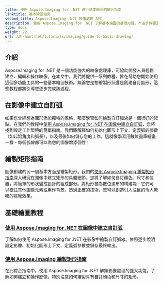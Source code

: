 ```yaml
---
title: 使用 Aspose.Imaging for .NET 進行基本繪圖的綜合指南
linktitle: 基本繪圖指南
second_title: Aspose.Imaging .NET 映像處理 API
description: 使用 Aspose.Imaging for .NET 了解基本繪圖的基礎知識。本逐步教程涵蓋基本概念，包括創建形狀、應用變換和處理圖像。
type: docs
weight: 22
url: /zh-hant/net/tutorials/imaging/guide-to-basic-drawing/
---
```

## 介紹

Aspose.Imaging for .NET 是一個功能強大的映像處理庫，可協助開發人員輕鬆建立、編輯和操作映像。在本文中，我們將提供一系列教程，旨在幫助您開始使用這個多功能工具的一些基本繪圖技術。無論您是想繪製形狀還是創建自訂圖形，這些教程都將引導您逐步完成該過程。

## 在影像中建立自訂弧

如果您曾經想為圖形添加獨特的風格，那麼學習如何繪製自訂弧線是一個很好的起點。在我們的教程中[使用 Aspose.Imaging for .NET 在圖像中建立自訂弧](./create-custom-arc-in-images/)，您將找到設定工作環境的簡單指南。我們將解釋如何初始化圖形上下文、定義弧的參數（如起始角度和弧長），以及最後如何儲存您的工作。這就像學習用數位畫筆繪畫一樣 - 每個弧線都可以為您的圖像增添個性！

## 繪製矩形指南

圖像創建的另一個基本方面是繪製矩形。我們的[使用 Aspose.Imaging 繪製矩形指南](./guide-to-drawing-rectangle/)深入研究在圖像中建立矩形的具體細節。您將了解如何自訂顏色、尺寸和位置，將簡單的形狀變成設計的組成部分。將矩形視為數位畫布的構建塊 - 它們可以框住其他圖像元素或用作背景。透過正確的技術，您可以創造引人注目的令人驚嘆的視覺效果。

## 基礎繪圖教程
### [使用 Aspose.Imaging for .NET 在圖像中建立自訂弧](./create-custom-arc-in-images/)
了解如何使用 Aspose.Imaging for .NET 在影像中繪製自訂弧線。依照逐步說明設定影像、初始化圖形上下文、定義弧參數並儲存最終輸出。
### [使用 Aspose.Imaging 繪製矩形指南](./guide-to-drawing-rectangle/)
在此綜合指南中，使用 Aspose.Imaging for .NET 解鎖影像處理的強大功能。了解如何建立和操作影像，特別注意如何繪製具有自訂顏色和尺寸的矩形。